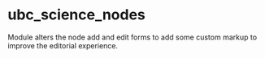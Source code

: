 # ubc_science_nodes
Module alters the node add and edit forms to add some custom markup to improve the editorial experience.
